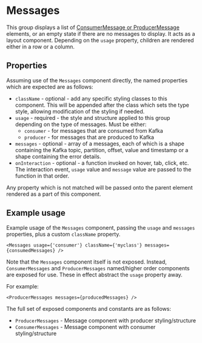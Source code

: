 # Messages

This group displays a list of [ConsumerMessage or ProducerMessage](../../Elements/Message)
elements, or an empty state if there are no messages to display. It acts as a
layout component. Depending on the `usage` property, children are rendered either
in a row or a column.

## Properties

Assuming use of the `Messages` component directly, the named properties which are
expected are as follows:

- `className` - optional - add any specific styling classes to this component.
This will be appended after the class which sets the type style, allowing
modification of the styling if needed.
- `usage` - required - the style and structure applied to this group depending
  on the type of messages. Must be either:
  - `consumer` - for messages that are consumed from Kafka
  - `producer` - for messages that are produced to Kafka
- `messages` - optional - array of a messages, each of which is a shape
  containing the Kafka topic, partition, offset, value and timestamp or a shape
  containing the error details.
- `onInteraction` - optional - a function invoked on hover, tab, click, etc. The
  interaction event, `usage` value and `message` value are passed to the
  function in that order.

Any property which is not matched will be passed onto the parent element
rendered as a part of this component.

## Example usage

Example usage of the `Messages` component, passing the `usage` and `messages`
properties, plus a custom `className` property.

```
<Messages usage={'consumer'} className={'myclass'} messages={consumedMessages} />
```

Note that the `Messages` component itself is not exposed. Instead, `ConsumerMessages`
and `ProducerMessages` named/higher order components are exposed for use. These
in effect abstract the `usage` property away.

For example:

```
<ProducerMessages messages={producedMessages} />
```

The full set of exposed components and constants are as follows:

- `ProducerMessages` - Message component with producer styling/structure
- `ConsumerMessages` - Message component with consumer styling/structure
